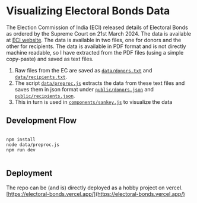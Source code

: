 # Visualizing Electoral Bonds Data

The Election Commission of India (ECI) released details of Electoral Bonds as ordered by the Supreme Court on 21st March 2024.  The data is available at [ECI website](http://www.eci.gov.in/disclosure-of-electoral-bonds). The data is available in two files, one for donors and the other for recipients.  The data is available in PDF format and is not directly machine readable, so I have extracted from the PDF files (using a simple copy-paste) and saved as text files.

1. Raw files from the EC are saved as [`data/donors.txt`](data/donors.txt) and [`data/recipients.txt`](data/recipients.txt).
2. The script [`data/preproc.js`](data/preproc.js) extracts the data from these text files and saves them in json format under [`public/donors.json`](public/donors.json) and [`public/recipients.json`](public/recipients.json).
3. This in turn is used in [`components/sankey.js`](components/sankey.js) to visualize the data

## Development Flow

```

npm install
node data/preproc.js
npm run dev
    
```

## Deployment

The repo can be (and is) directly deployed as a hobby project on vercel.  [https://electoral-bonds.vercel.app/](https://electoral-bonds.vercel.app/)

